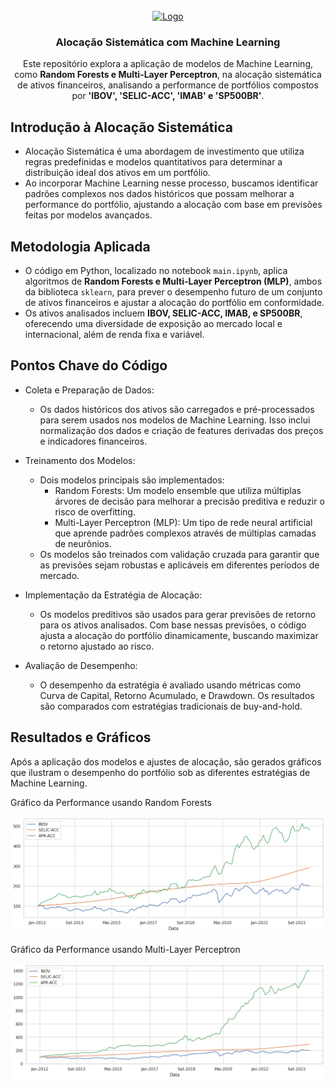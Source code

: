 <br />
<div align="center">
  <a href="https://github.com/othneildrew/Best-README-Template">
    <img src="https://cdn.builtin.com/cdn-cgi/image/f=auto,fit=cover,w=1200,h=635,q=80/https://builtin.com/sites/www.builtin.com/files/2021-12/machine-learning-examples-applications.png" alt="Logo" width="200" height="100">
  </a>
  <h3 align="center">Alocação Sistemática com Machine Learning</h3>
  <p align="center">
    Este repositório explora a aplicação de modelos de Machine Learning, como <strong>Random Forests e Multi-Layer Perceptron</strong>, na alocação sistemática de ativos financeiros, analisando a performance de portfólios compostos por <strong>'IBOV', 'SELIC-ACC', 'IMAB' e 'SP500BR'</strong>.
  </p>
</div>


## Introdução à Alocação Sistemática
- Alocação Sistemática é uma abordagem de investimento que utiliza regras predefinidas e modelos quantitativos para determinar a distribuição ideal dos ativos em um portfólio.
- Ao incorporar Machine Learning nesse processo, buscamos identificar padrões complexos nos dados históricos que possam melhorar a performance do portfólio, ajustando a alocação com base em previsões feitas por modelos avançados.


## Metodologia Aplicada
- O código em Python, localizado no notebook `main.ipynb`, aplica algoritmos de <strong>Random Forests e Multi-Layer Perceptron (MLP)</strong>, ambos da biblioteca `sklearn`, para prever o desempenho futuro de um conjunto de ativos financeiros e ajustar a alocação do portfólio em conformidade.
- Os ativos analisados incluem <strong>IBOV, SELIC-ACC, IMAB, e SP500BR</strong>, oferecendo uma diversidade de exposição ao mercado local e internacional, além de renda fixa e variável.


## Pontos Chave do Código
- Coleta e Preparação de Dados:
    - Os dados históricos dos ativos são carregados e pré-processados para serem usados nos modelos de Machine Learning. Isso inclui normalização dos dados e criação de features derivadas dos preços e indicadores financeiros.

- Treinamento dos Modelos:
    - Dois modelos principais são implementados:
        - Random Forests: Um modelo ensemble que utiliza múltiplas árvores de decisão para melhorar a precisão preditiva e reduzir o risco de overfitting.
        - Multi-Layer Perceptron (MLP): Um tipo de rede neural artificial que aprende padrões complexos através de múltiplas camadas de neurônios.
    - Os modelos são treinados com validação cruzada para garantir que as previsões sejam robustas e aplicáveis em diferentes períodos de mercado.

- Implementação da Estratégia de Alocação:
    - Os modelos preditivos são usados para gerar previsões de retorno para os ativos analisados. Com base nessas previsões, o código ajusta a alocação do portfólio dinamicamente, buscando maximizar o retorno ajustado ao risco.

- Avaliação de Desempenho:
    - O desempenho da estratégia é avaliado usando métricas como Curva de Capital, Retorno Acumulado, e Drawdown. Os resultados são comparados com estratégias tradicionais de buy-and-hold.


## Resultados e Gráficos
Após a aplicação dos modelos e ajustes de alocação, são gerados gráficos que ilustram o desempenho do portfólio sob as diferentes estratégias de Machine Learning.

Gráfico da Performance usando Random Forests
<div align="center">
  <a href="https://github.com/othneildrew/Best-README-Template">
    <img src="random_forest.png" alt="Performance Random Forests" width="850">
  </a>
</div>

Gráfico da Performance usando Multi-Layer Perceptron
<div align="center">
  <a href="https://github.com/othneildrew/Best-README-Template">
    <img src="mult_layer_perception.png" alt="Performance Multi-Layer Perceptron" width="850">
  </a>
</div>